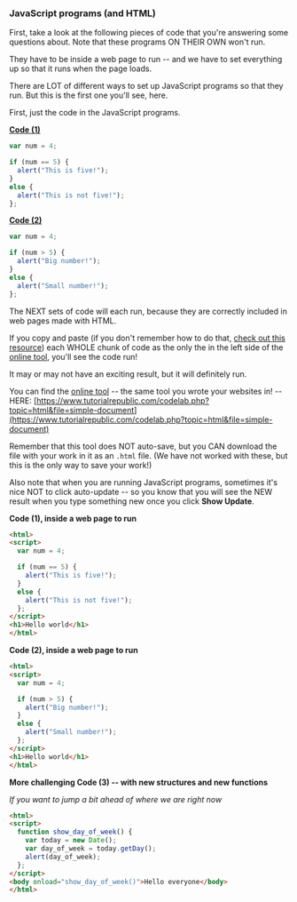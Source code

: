 ### JavaScript programs (and HTML)

First, take a look at the following pieces of code that you're answering some questions about. Note that these programs ON THEIR OWN won't run.

They have to be inside a web page to run -- and we have to set everything up so that it runs when the page loads.

There are LOT of different ways to set up JavaScript programs so that they run. But this is the first one you'll see, here.

First, just the code in the JavaScript programs.

**<u>Code (1)</u>**

```javascript
var num = 4;

if (num == 5) {
  alert("This is five!");
}
else {
  alert("This is not five!");
};
```


**<u>Code (2)</u>**

```javascript
var num = 4;

if (num > 5) {
  alert("Big number!");
}
else {
  alert("Small number!");
};
```

The NEXT sets of code will each run, because they are correctly included in web pages made with HTML.

If you copy and paste (if you don't remember how to do that, [check out this resource](copy_and_paste.md)) each WHOLE chunk of code as the only the in the left side of the [online tool](https://www.tutorialrepublic.com/codelab.php?topic=html&file=simple-document), you'll see the code run!

It may or may not have an exciting result, but it will definitely run.

You can find the [online tool](https://www.tutorialrepublic.com/codelab.php?topic=html&file=simple-document) -- the same tool you wrote your websites in! -- HERE: [https://www.tutorialrepublic.com/codelab.php?topic=html&file=simple-document](https://www.tutorialrepublic.com/codelab.php?topic=html&file=simple-document)

Remember that this tool does NOT auto-save, but you CAN download the file with your work in it as an `.html` file. (We have not worked with these, but this is the only way to save your work!)

Also note that when you are running JavaScript programs, sometimes it's nice NOT to click auto-update -- so you know that you will see the NEW result when you type something new once you click **Show Update**.

**Code (1), inside a web page to run**

```html
<html>
<script>
  var num = 4;

  if (num == 5) {
    alert("This is five!");
  }
  else {
    alert("This is not five!");
  };
</script>
<h1>Hello world</h1>
</html>
```

**Code (2), inside a web page to run**

```html
<html>
<script>
  var num = 4;

  if (num > 5) {
    alert("Big number!");
  }
  else {
    alert("Small number!");
  };
</script>
<h1>Hello world</h1>
</html>
```

**More challenging Code (3) -- with new structures and new functions**

*If you want to jump a bit ahead of where we are right now*

```html
<html>
<script>
  function show_day_of_week() {
    var today = new Date();
    var day_of_week = today.getDay();
    alert(day_of_week);
  };
</script>
<body onload="show_day_of_week()">Hello everyone</body>
</html>
```

